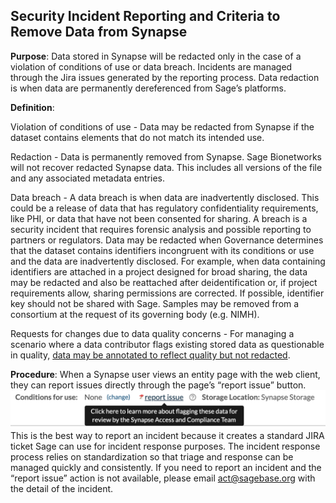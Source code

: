 ## Security Incident Reporting and Criteria to Remove Data from Synapse

**Purpose**: Data stored in Synapse will be redacted only in the case of a violation of conditions of use or data breach. Incidents are managed through the Jira issues generated by the reporting process. Data redaction is when data are permanently dereferenced from Sage’s platforms.

**Definition**:

Violation of conditions of use - Data may be redacted from Synapse if the dataset contains elements that do not match its intended use.

Redaction - Data is permanently removed from Synapse. Sage Bionetworks will not recover redacted Synapse data. This includes all versions of the file and any associated metadata entries. 

Data breach - A data breach is when data are inadvertently disclosed. This could be a release of data that has regulatory confidentiality requirements, like PHI, or data that have not been consented for sharing. A breach is a security incident that requires forensic analysis and possible reporting to partners or regulators. Data may be redacted when Governance determines that the dataset contains identifiers incongruent with its conditions or use and the data are inadvertently disclosed. For example, when data containing identifiers are attached in a project designed for broad sharing, the data may be redacted and also be reattached after deidentification or, if project requirements allow, sharing permissions are corrected. If possible, identifier key should not be shared with Sage. 
Samples may be removed from a consortium at the request of its governing body (e.g. NIMH). 

Requests for changes due to data quality concerns - For managing a scenario where a data contributor flags existing stored data as questionable in quality, [data may be annotated to reflect quality but not redacted](https://github.com/Sage-Bionetworks/sciTeams-SOP/blob/master/docs/data_quality_annotation.md).

**Procedure**: When a Synapse user views an entity page with the web client, they can report issues directly through the page’s “report issue” button. 
![](/images/report-an-issue.png) 
This is the best way to report an incident because it creates a standard JIRA ticket Sage can use for incident response purposes. The incident response process relies on standardization so that triage and response can be managed quickly and consistently. If you need to report an incident and the “report issue” action is not available, please email act@sagebase.org with the detail of the incident.



